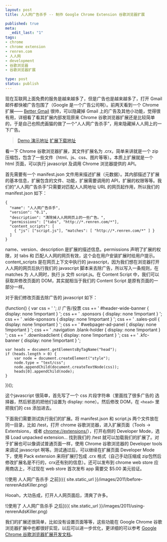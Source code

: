 ```yaml
---
layout: post
title: 人人网广告杀手 -- 制作 Google Chrome Extension 谷歌浏览器扩展

published: true
meta:
  _edit_last: "1"
tags:
- chrome
- chrome extension
- renren.com
- 人人网
- development
- 谷歌浏览器
- 谷歌浏览器扩展

type: post
status: publish
---
```

现在互联网上面免费的服务是越来越多了，但是广告也是越来越多了，打开 Gmail 邮件都快被广告包围了（Google 是一个广告公司啊）。前两天看到一个 Chrome 扩展—— [Better Gmail](https://chrome.google.com/webstore/detail/mgdnblnolcinnndenjnollpiplgkbjcn) 很帅，可以隐藏掉 Gmail 上的广告及其他小功能，觉得很有用，详细看了看其扩展内部发现原来 Chrome 谷歌浏览器扩展还是比较简单的，于是自己也照虎画猫的做了一个“人人网广告杀手”，用来隐藏掉人人网上的一下广告。

> [Demo 演示地址](http://chaojiwudi.com/demo/google-chrome-extension "人人网广告杀手 Chrome 谷歌浏览器扩展 DEMO")
> [扩展下载地址](http://chaojiwudi.com/download/renrenAdsKiller.crx "人人网广告杀手 Chrome 谷歌浏览器扩展 下载地址")

看一下 Chrome 谷歌浏览器扩展，其文件扩展名为 .crx，简单来讲就是一个 zip 压缩包，包含了一些文件（html、js、css、图片等等）。本质上扩展就是一个 html 页面，可以执行 javascript 及调用 Chrome 浏览器提供的 API。

<!--more-->
首先需要有一个 manifest.json 文件用来描述扩展（元数据）。其内部描述了扩展的基本信息，扩展包含的文件、功能，扩展需要调用的 API，扩展的权限等等。我们的“人人网广告杀手”只需要对匹配人人网地址 URL 的网页起作用，所以我们的 manifest.json 如下：

    {
      "name": "人人网广告杀手",
      "version": "0.1",
      "description": "清除掉人人网网页上的一些广告。",
      "permissions": ["tabs", "http://*.renren.com/*"],
      "content_scripts": [
        { "js": ["script.js"], "matches": [ "http://*.renren.com/*" ] }
      ]
    }

name、version、description 是扩展的描述信息。permissions 声明了扩展的权限，对 tabs 和 匹配人人网的网页有效，这个会在用户安装扩展时给用户提示。content_scripts 是在网页上下文中执行的 javascript，因为我们想在浏览器打开人人网的网页后执行我们的 javascript 脚本来去除广告，所以写入一条规则，在 matches 为 人人网时，执行 js 文件 script.js。在 Content Script 中，我们可以获取并修改页面的 DOM，其实就相当于我们的 Content Script 是原有页面的一部分一样。

对于我们修改页面去除广告的 javascript 如下：

(function() {
    var css = ' ';
    // 广告/投票
    css += ' #header-wide-banner { display: none !important } ';
    css += ' .sponsors { display: none !important } ';
    css += ' .wide-sponsors { display: none !important } ';
    css += ' .sales-poll { display: none !important } ';
    css += ' #webpager-ad-panel { display: none !important } ';
    css += ' .navigation .blank-holder { display: none !important } ';
    css += ' .downloadclient { display: none !important } ';
    css += ' .kfc-banner { display: none !important } ';

    var heads = document.getElementsByTagName("head");
    if (heads.length > 0) {
        var node = document.createElement("style");
        node.type = "text/css";
        node.appendChild(document.createTextNode(css));
        heads[0].appendChild(node);
    }
})();

这个javascript 很简单，首先写了一个 css 片段字符串（里面找了很多广告的 选择器，然后邪恶的把他们设置为 display: none）。然后修改 DOM，在 `<head>` 里把我们的 css 添加进去。

下面我们需要测试执行我们的扩展。将 manifest.json 和 script.js 两个文件放在同一目录，比如 /test，打开 chrome 谷歌浏览器，进入扩展页面（Tools -> Extentsions，或者 [chrome://extensions/](chrome://extensions/)），打开右侧的 Developer Mode，选择 Load unpacked extension... 找到我们的 /test 就可以加载我们的扩展了。对于扩展也可以像调试普通页面一样，使用 Chrome 谷歌浏览器的 Developer tools 来调试 javascript 啊等。测试通过后，可以继续在扩展页面 Developer Mode 下，使用 Pack extension 来将扩展打包成 .crx 格式（自己手动压缩成 zip包然后修改扩展名是不行的，crx还有别的信息）。还可以发布到 chrome web store 应用商店上，不过现在 web store 首次发布 app 需要交 $5.00 美元验证。

![使用 人人网广告杀手 之前]({{ site.static_url }}/images/2011/before-renrenAdsKiller.png)

Hooah，大功告成，打开人人网页面后，清爽了许多。

![使用了 人人网广告杀手 之后]({{ site.static_url }}/images/2011/using-renrenAdsKiller.png)

我们的扩展还很简单，比如没有设置页面等等，这些功能在 Google Chrome 谷歌浏览器扩展中也都很好实现，以后可以进一步优化，更详细的可以参考 [Google Chrome 谷歌浏览器扩展开发文档](http://code.google.com/chrome/extensions/getstarted.html "chrome 扩展文档")。

